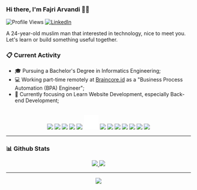 ### Hi there, I'm Fajri Arvandi 👋👋

![Profile Views](https://komarev.com/ghpvc/?username=fajrCode)
[![LinkedIn](https://img.shields.io/badge/--linkedin?label=LinkedIn&logo=LinkedIn&style=social)](https://www.linkedin.com/in/fajri-arvandi/)

A 24-year-old muslim man that interested in technology, nice to meet you.
Let's learn or build something useful together.

### 📋 Current Activity

- 🎓 Pursuing a Bachelor's Degree in Informatics Engineering;
- 💻 Working part-time remotely at [Braincore.id](https://braincore.id) as a "Business Process Automation (BPA) Engineer";
- 🌱 Currently focusing on Learn Website Development, especially Back-end Development;

<br>
<div align="center">
 <code><img src="https://www.svgrepo.com/show/349474/php.svg" height="40"></code>
 <code><img src="https://www.svgrepo.com/show/349419/javascript.svg" height="40"></code>
 <code><img src="https://www.svgrepo.com/show/374016/python.svg" height="40"></code>
 <code><img src="https://www.svgrepo.com/show/353985/laravel.svg" height="40"></code>
 <code><img src="https://www.svgrepo.com/show/354119/nodejs-icon.svg" height="40"></code>
 <code><img src="assets/images/flask-svgrepo-com.svg" height="40"></code>
 <code><img src="https://www.svgrepo.com/show/374035/reactts.svg" height="40"></code>
 <code><img src="https://www.svgrepo.com/show/355133/mysql.svg" height="40"></code>
 <code><img src="https://www.svgrepo.com/show/353805/google-cloud.svg" height="40"></code>
 <code><img src="https://www.svgrepo.com/show/452192/docker.svg" height="40"></code>
 <code><img src="https://www.svgrepo.com/show/452129/vs-code.svg" height="40"></code>
 <code><img src="https://www.svgrepo.com/show/530444/availability.svg" height="40"></code>
 <code><img src="https://www.svgrepo.com/show/530439/api-interface.svg" height="40"></code>
</div>

---

### 📊 Github Stats

<div align="center">
<a href="https://github.com/fajrCode">
  <img width="400em" src="https://github-readme-stats-eight-theta.vercel.app/api?username=fajrCode&show_icons=true&theme=vue-dark&include_all_commits=true&count_private=true&hide_border=true"/>
  <img width="400em" src="https://github-readme-streak-stats.herokuapp.com/?user=fajrCode&theme=vue-dark&hide_border=true&count_private=true"/>
</a>
</div>

<hr>
<div align=center>
  <img src="https://www.sean-lloyd.com/assets/static/20210303-dino-game-5.8cbd2dc.ebd0b7a5a9f7f1ec142b7662189d3a79.gif">
</div>
